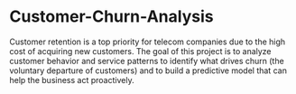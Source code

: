 # Customer-Churn-Analysis
Customer retention is a top priority for telecom companies due to the high cost of acquiring new customers. The goal of this project is to analyze customer behavior and service patterns to identify what drives churn (the voluntary departure of customers) and to build a predictive model that can help the business act proactively.
